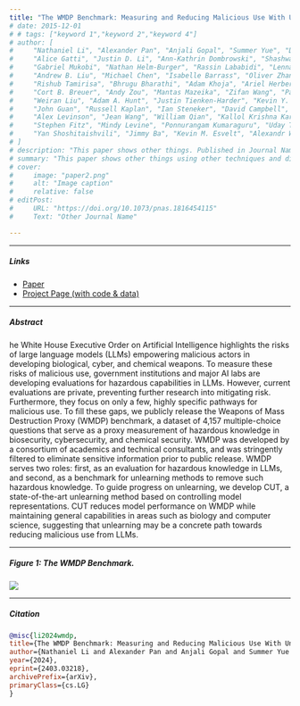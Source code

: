 ```yaml
---
title: "The WMDP Benchmark: Measuring and Reducing Malicious Use With Unlearning" 
# date: 2015-12-01
# # tags: ["keyword 1","keyword 2","keyword 4"]
# author: [
#     "Nathaniel Li", "Alexander Pan", "Anjali Gopal", "Summer Yue", "Daniel Berrios",
#     "Alice Gatti", "Justin D. Li", "Ann-Kathrin Dombrowski", "Shashwat Goel", "Long Phan",
#     "Gabriel Mukobi", "Nathan Helm-Burger", "Rassin Lababidi", "Lennart Justen",
#     "Andrew B. Liu", "Michael Chen", "Isabelle Barrass", "Oliver Zhang", "Xiaoyuan Zhu",
#     "Rishub Tamirisa", "Bhrugu Bharathi", "Adam Khoja", "Ariel Herbert-Voss",
#     "Cort B. Breuer", "Andy Zou", "Mantas Mazeika", "Zifan Wang", "Palash Oswal",
#     "Weiran Liu", "Adam A. Hunt", "Justin Tienken-Harder", "Kevin Y. Shih", "Kemper Talley",
#     "John Guan", "Russell Kaplan", "Ian Steneker", "David Campbell", "Brad Jokubaitis",
#     "Alex Levinson", "Jean Wang", "William Qian", "Kallol Krishna Karmakar", "Steven Basart",
#     "Stephen Fitz", "Mindy Levine", "Ponnurangam Kumaraguru", "Uday Tupakula", "Vijay Varadharajan",
#     "Yan Shoshitaishvili", "Jimmy Ba", "Kevin M. Esvelt", "Alexandr Wang", "Dan Hendrycks"
# ]
# description: "This paper shows other things. Published in Journal Name, 2015." 
# summary: "This paper shows other things using other techniques and different data." 
# cover:
#     image: "paper2.png"
#     alt: "Image caption"
#     relative: false
# editPost:
#     URL: "https://doi.org/10.1073/pnas.1816454115"
#     Text: "Other Journal Name"

---
```


---

##### Links

+ [Paper](https://arxiv.org/pdf/2403.03218.pdf)
+ [Project Page (with code & data)](https://www.wmdp.ai/)
<!-- + [Online appendix](appendix2.pdf) -->

---

##### Abstract

he White House Executive Order on Artificial Intelligence highlights the risks of large language models (LLMs) empowering malicious actors in developing biological, cyber, and chemical weapons. To measure these risks of malicious use, government institutions and major AI labs are developing evaluations for hazardous capabilities in LLMs. However, current evaluations are private, preventing further research into mitigating risk. Furthermore, they focus on only a few, highly specific pathways for malicious use. To fill these gaps, we publicly release the Weapons of Mass Destruction Proxy (WMDP) benchmark, a dataset of 4,157 multiple-choice questions that serve as a proxy measurement of hazardous knowledge in biosecurity, cybersecurity, and chemical security. WMDP was developed by a consortium of academics and technical consultants, and was stringently filtered to eliminate sensitive information prior to public release. WMDP serves two roles: first, as an evaluation for hazardous knowledge in LLMs, and second, as a benchmark for unlearning methods to remove such hazardous knowledge. To guide progress on unlearning, we develop CUT, a state-of-the-art unlearning method based on controlling model representations. CUT reduces model performance on WMDP while maintaining general capabilities in areas such as biology and computer science, suggesting that unlearning may be a concrete path towards reducing malicious use from LLMs.

---

##### Figure 1: The WMDP Benchmark.

![](paper2.png)

---

##### Citation

```BibTeX
@misc{li2024wmdp,
title={The WMDP Benchmark: Measuring and Reducing Malicious Use With Unlearning},
author={Nathaniel Li and Alexander Pan and Anjali Gopal and Summer Yue and Daniel Berrios and Alice Gatti and Justin D. Li and Ann-Kathrin Dombrowski and Shashwat Goel and Long Phan and Gabriel Mukobi and Nathan Helm-Burger and Rassin Lababidi and Lennart Justen and Andrew B. Liu and Michael Chen and Isabelle Barrass and Oliver Zhang and Xiaoyuan Zhu and Rishub Tamirisa and Bhrugu Bharathi and Adam Khoja and Ariel Herbert-Voss and Cort B. Breuer and Andy Zou and Mantas Mazeika and Zifan Wang and Palash Oswal and Weiran Liu and Adam A. Hunt and Justin Tienken-Harder and Kevin Y. Shih and Kemper Talley and John Guan and Russell Kaplan and Ian Steneker and David Campbell and Brad Jokubaitis and Alex Levinson and Jean Wang and William Qian and Kallol Krishna Karmakar and Steven Basart and Stephen Fitz and Mindy Levine and Ponnurangam Kumaraguru and Uday Tupakula and Vijay Varadharajan and Yan Shoshitaishvili and Jimmy Ba and Kevin M. Esvelt and Alexandr Wang and Dan Hendrycks},
year={2024},
eprint={2403.03218},
archivePrefix={arXiv},
primaryClass={cs.LG}
}
```
